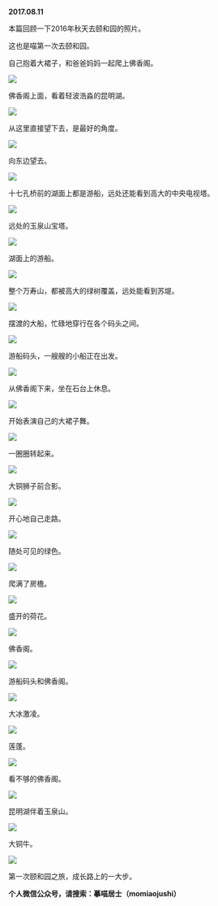 
          
            
**2017.08.11**

本篇回顾一下2016年秋天去颐和园的照片。

这也是喵第一次去颐和园。

自己抱着大裙子，和爸爸妈妈一起爬上佛香阁。




![](//upload-images.jianshu.io/upload_images/51001-8bba22d96c6ed851.jpg)




佛香阁上面，看着轻波浩淼的昆明湖。




![](//upload-images.jianshu.io/upload_images/51001-f1f5cfe1a8c524d5.jpg)




从这里直接望下去，是最好的角度。




![](//upload-images.jianshu.io/upload_images/51001-99bd35ea2a15f924.jpg)




向东边望去。




![](//upload-images.jianshu.io/upload_images/51001-997d515364d32c07.jpg)




十七孔桥前的湖面上都是游船，远处还能看到高大的中央电视塔。




![](//upload-images.jianshu.io/upload_images/51001-f2c5a77ad5532272.jpg)




远处的玉泉山宝塔。




![](//upload-images.jianshu.io/upload_images/51001-189fe6b5a6f956af.jpg)




湖面上的游船。




![](//upload-images.jianshu.io/upload_images/51001-85f6a49e6d27efe6.jpg)




整个万寿山，都被高大的绿树覆盖，远处能看到苏堤。




![](//upload-images.jianshu.io/upload_images/51001-6d03586cdebec3d0.jpg)




摆渡的大船，忙碌地穿行在各个码头之间。




![](//upload-images.jianshu.io/upload_images/51001-e4aa6dcd3c7767a4.jpg)




游船码头，一艘艘的小船正在出发。




![](//upload-images.jianshu.io/upload_images/51001-6fd089cd2bfa2519.jpg)




从佛香阁下来，坐在石台上休息。




![](//upload-images.jianshu.io/upload_images/51001-8b56c08baca3fbcb.jpg)




开始表演自己的大裙子舞。




![](//upload-images.jianshu.io/upload_images/51001-c955b15910930f99.jpg)




一圈圈转起来。




![](//upload-images.jianshu.io/upload_images/51001-e56b1a4d2d113454.jpg)




大铜狮子前合影。




![](//upload-images.jianshu.io/upload_images/51001-a3edfd8251153b79.jpg)




开心地自己走路。




![](//upload-images.jianshu.io/upload_images/51001-fbb5581e942fe2bb.jpg)




随处可见的绿色。




![](//upload-images.jianshu.io/upload_images/51001-a9c253b7268600f3.jpg)




爬满了房檐。




![](//upload-images.jianshu.io/upload_images/51001-43dd5114e3d3e0cc.jpg)




盛开的荷花。




![](//upload-images.jianshu.io/upload_images/51001-06a2d06925930d05.jpg)




佛香阁。




![](//upload-images.jianshu.io/upload_images/51001-e5329966b4ac91c1.jpg)




游船码头和佛香阁。




![](//upload-images.jianshu.io/upload_images/51001-a368147881b9e857.jpg)




大冰激凌。




![](//upload-images.jianshu.io/upload_images/51001-c9fdf8de6825c3ee.jpg)




莲蓬。




![](//upload-images.jianshu.io/upload_images/51001-1107e880f7539379.jpg)




看不够的佛香阁。




![](//upload-images.jianshu.io/upload_images/51001-18f6777fa5031602.jpg)




昆明湖伴着玉泉山。




![](//upload-images.jianshu.io/upload_images/51001-893dcab2685d9f02.jpg)




大铜牛。




![](//upload-images.jianshu.io/upload_images/51001-a28a3680c615d90e.jpg)




第一次颐和园之旅，成长路上的一大步。


**个人微信公众号，请搜索：摹喵居士（momiaojushi）**

          
        